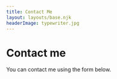 ```yaml
---
title: Contact Me
layout: layouts/base.njk
headerImage: typewriter.jpg
---
```

<div class="page-area">
<h1>Contact me</h1>

<p>You can contact me using the form below.</p>

<div id="wufoo-m1ov9we50jmzyvo">

<script type="text/javascript">var m1ov9we50jmzyvo;(function(d, t) {
var s = d.createElement(t), options = {
'userName':'pdkaizer',
'formHash':'m1ov9we50jmzyvo',
'autoResize':true,
'height':'517',
'async':true,
'host':'wufoo.com',
'header':'hide',
'ssl':true};
s.src = ('https:' == d.location.protocol ? 'https://' : 'http://') + 'secure.wufoo.com/scripts/embed/form.js';
s.onload = s.onreadystatechange = function() {
var rs = this.readyState; if (rs) if (rs != 'complete') if (rs != 'loaded') return;
try { m1ov9we50jmzyvo = new WufooForm();m1ov9we50jmzyvo.initialize(options);m1ov9we50jmzyvo.display(); } catch (e) {}};
var scr = d.getElementsByTagName(t)[0], par = scr.parentNode; par.insertBefore(s, scr);
})(document, 'script');</script>
</div>
